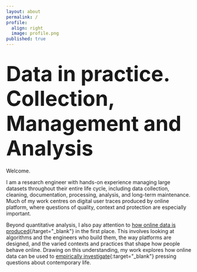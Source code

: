 ```yaml
---
layout: about
permalink: /
profile:
  align: right
  image: profile.png
published: true
---
```


# <span style="font-size: 3.5rem; line-height: 1.2;">Data in practice. Collection, Management and Analysis</span>

Welcome.

I am a research engineer with hands-on experience managing large datasets throughout their entire life cycle, including data collection, cleaning, documentation, processing, analysis, and long-term maintenance. Much of my work centres on digital user traces produced by online platform, where questions of quality, context and protection are especially important.

Beyond quantitative analysis, I also pay attention to [how online data is produced](https://m-boualami.github.io/projects/qual-projet/){/target="_blank"} in the first place. This involves looking at algorithms and the engineers who build them, the way platforms are designed, and the varied contexts and practices that shape how people behave online. Drawing on this understanding, my work explores how online data can be used to [empirically investigate](https://m-boualami.github.io/projects/quant-project/){:target="_blank"} pressing questions about contemporary life.




